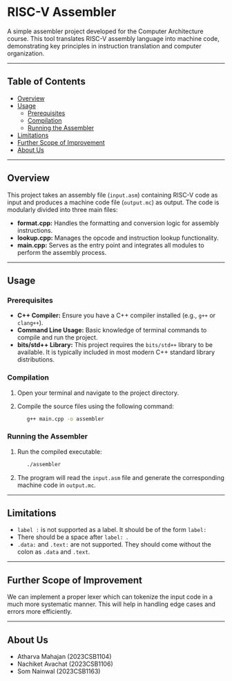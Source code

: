 # RISC-V Assembler

A simple assembler project developed for the Computer Architecture course. This tool translates RISC-V assembly language into machine code, demonstrating key principles in instruction translation and computer organization.

---

## Table of Contents

- [Overview](#overview)
- [Usage](#usage)
  - [Prerequisites](#prerequisites)
  - [Compilation](#compilation)
  - [Running the Assembler](#running-the-assembler)
- [Limitations](#limitations)
- [Further Scope of Improvement](#further-scope-of-improvement)
- [About Us](#about-us)


---

## Overview

This project takes an assembly file (`input.asm`) containing RISC-V code as input and produces a machine code file (`output.mc`) as output. The code is modularly divided into three main files:
- **format.cpp:** Handles the formatting and conversion logic for assembly instructions.
- **lookup.cpp:** Manages the opcode and instruction lookup functionality.
- **main.cpp:** Serves as the entry point and integrates all modules to perform the assembly process.

---

## Usage

### Prerequisites

- **C++ Compiler:** Ensure you have a C++ compiler installed (e.g., `g++` or `clang++`).
- **Command Line Usage:** Basic knowledge of terminal commands to compile and run the project.
- **bits/std++ Library:** This project requires the `bits/std++` library to be available. It is typically included in most modern C++ standard library distributions.


### Compilation

1. Open your terminal and navigate to the project directory.
2. Compile the source files using the following command:

   ```bash
      g++ main.cpp -o assembler
    ```
### Running the Assembler
1. Run the compiled executable:

   ```bash
      ./assembler
    ```
2. The program will read the `input.asm` file and generate the corresponding machine code in `output.mc`.

---

## Limitations
- `label :` is not supported as a label. It should be of the form `label:`
- There should be a space after `label: `.
- `.data:` and `.text:` are not supported. They should come without the colon as `.data` and `.text`.

---

## Further Scope of Improvement

We can implement a proper lexer which can tokenize the input code in a much more systematic manner. This will help in handling edge cases and errors more efficiently.

---

## About Us
- Atharva Mahajan (2023CSB1104)
- Nachiket Avachat (2023CSB1106)
- Som Nainwal (2023CSB1163)
